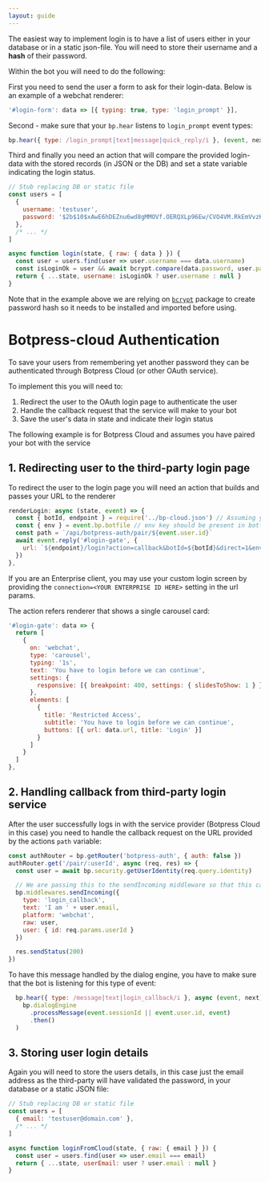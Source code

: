 ```yaml
---
layout: guide
---
```


The easiest way to implement login is to have a list of users either in your database or in a static json-file. You will need to store their username and a **hash** of their password. 

Within the bot you will need to do the following:

First you need to send the user a form to ask for their login-data. Below is an example of a webchat renderer:

```js
'#login-form': data => [{ typing: true, type: 'login_prompt' }],
```

Second - make sure that your `bp.hear` listens to `login_prompt` event types:

```js
bp.hear({ type: /login_prompt|text|message|quick_reply/i }, (event, next) => { /* ... */ })
```

Third and finally you need an action that will compare the provided login-data with the stored records (in JSON or the DB) and set a state variable indicating the login status.

```js
// Stub replacing DB or static file
const users = [
  {
    username: 'testuser',
    password: '$2b$10$xAwE6hDEZnu6wd8gMMOVf.OERQXLp96Ew/CVO4VM.RkEmVvzKdpya' // Hashed 'myPlaintextPassword'
  },
  /* ... */
]

async function login(state, { raw: { data } }) {
  const user = users.find(user => user.username === data.username)
  const isLoginOk = user && await bcrypt.compare(data.password, user.password)
  return { ...state, username: isLoginOk ? user.username : null }
}
```

Note that in the example above we are relying on [`bcrypt`](https://www.npmjs.com/package/bcrypt) package to create password hash so it needs to be installed and imported before using.

# Botpress-cloud Authentication

To save your users from remembering yet another password they can be authenticated through Botpress Cloud (or other OAuth service). 

To implement this you will need to:

1. Redirect the user to the OAuth login page to authenticate the user
2. Handle the callback request that the service will make to your bot
3. Save the user's data in state and indicate their login status

The following example is for Botpress Cloud and assumes you have paired your bot with the service 

<!--Link here to the botpress cloud docs for setup-->

## 1. Redirecting user to the third-party login page

To redirect the user to the login page you will need an action that builds and passes your URL to the renderer

```js
renderLogin: async (state, event) => {
  const { botId, endpoint } = require('../bp-cloud.json') // Assuming you have paired your bot with Botpress Cloud
  const { env } = event.bp.botfile // env key should be present in botfile
  const path = `/api/botpress-auth/pair/${event.user.id}`
  await event.reply('#login-gate', {
    url: `${endpoint}/login?action=callback&botId=${botId}&direct=1&env=${env}&callbackPath=${path}`
  })
},
```

If you are an Enterprise client, you may use your custom login screen by providing the `connection=<YOUR ENTERPRISE ID HERE>` setting in the url params.

The action refers renderer that shows a single carousel card:

```js
'#login-gate': data => {
  return [
    {
      on: 'webchat',
      type: 'carousel',
      typing: '1s',
      text: 'You have to login before we can continue',
      settings: {
        responsive: [{ breakpoint: 400, settings: { slidesToShow: 1 } }]
      },
      elements: [
        {
          title: 'Restricted Access',
          subtitle: 'You have to login before we can continue',
          buttons: [{ url: data.url, title: 'Login' }]
        }
      ]
    }
  ]
},
```

## 2. Handling callback from third-party login service

After the user successfully logs in with the service provider (Botpress Cloud in this case) you need to handle the callback request on the URL provided by the actions `path` variable:

```js
const authRouter = bp.getRouter('botpress-auth', { auth: false })
authRouter.get('/pair/:userId', async (req, res) => {
  const user = await bp.security.getUserIdentity(req.query.identity)

  // We are passing this to the sendIncoming middleware so that this can be processed as a message
  bp.middlewares.sendIncoming({
    type: 'login_callback',
    text: 'I am ' + user.email,
    platform: 'webchat',
    raw: user,
    user: { id: req.params.userId }
  })

  res.sendStatus(200)
})
```

To have this message handled by the dialog engine, you have to make sure that the bot is listening for this type of event:

```js
  bp.hear({ type: /message|text|login_callback/i }, async (event, next) =>
    bp.dialogEngine
      .processMessage(event.sessionId || event.user.id, event)
      .then()
  )
```

## 3. Storing user login details

Again you will need to store the users details, in this case just the email address as the third-party will have validated the password, in your database or a static JSON file:

```js
// Stub replacing DB or static file
const users = [
  { email: 'testuser@domain.com' },
  /* ... */
]

async function loginFromCloud(state, { raw: { email } }) {
  const user = users.find(user => user.email === email)
  return { ...state, userEmail: user ? user.email : null }
}
```
